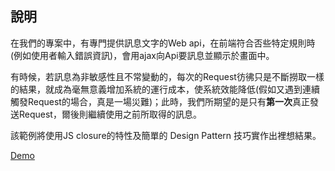 ## 說明 ##

在我們的專案中，有專門提供訊息文字的Web api，在前端符合否些特定規則時(例如使用者輸入錯誤資訊)，會用ajax向Api要訊息並顯示於畫面中。

有時候，若訊息為非敏感性且不常變動的，每次的Request彷彿只是不斷撈取一樣的結果，就成為毫無意義增加系統的運行成本，使系統效能降低(假如又遇到連續觸發Request的場合，真是一場災難)；此時，我們所期望的是只有**第一次**真正發送Request，爾後則繼續使用之前所取得的訊息。

該範例將使用JS closure的特性及簡單的 Design Pattern 技巧實作出裡想結果。

<a href="http://jsbin.com/duwobaq" target="_blank">Demo</a>